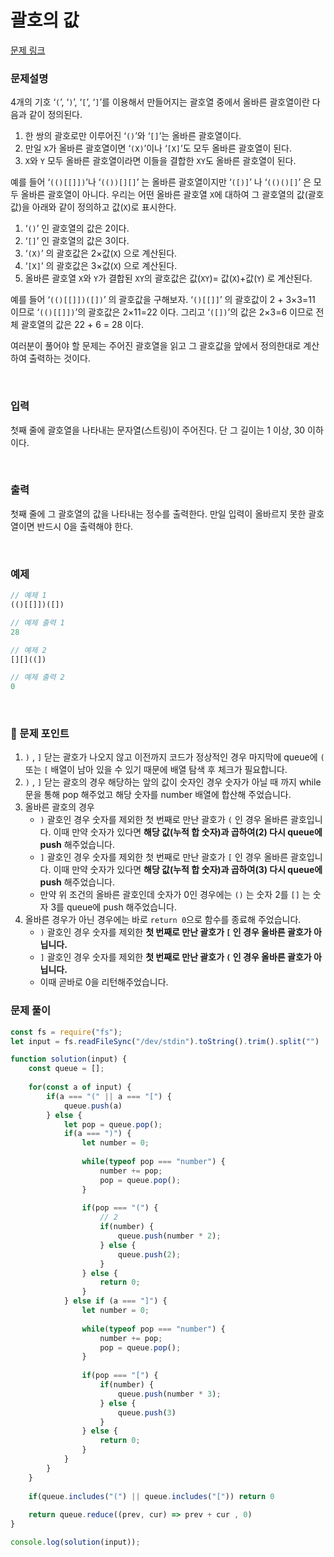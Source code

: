 # **괄호의 값**

[문제 링크](https://www.acmicpc.net/problem/2504)

### 문제설명

4개의 기호 ‘`(`’, ‘`)`’, ‘`[`’, ‘`]`’를 이용해서 만들어지는 괄호열 중에서 올바른 괄호열이란 다음과 같이 정의된다.

1. 한 쌍의 괄호로만 이루어진 ‘`()`’와 ‘`[]`’는 올바른 괄호열이다.
2. 만일 `X`가 올바른 괄호열이면 ‘`(X)`’이나 ‘`[X]`’도 모두 올바른 괄호열이 된다.
3. `X`와 `Y` 모두 올바른 괄호열이라면 이들을 결합한 `XY`도 올바른 괄호열이 된다.

예를 들어 ‘`(()[[]])`’나 ‘`(())[][]`’ 는 올바른 괄호열이지만 ‘`([)]`’ 나 ‘`(()()[]`’ 은 모두 올바른 괄호열이 아니다. 우리는 어떤 올바른 괄호열 `X`에 대하여 그 괄호열의 값(괄호값)을 아래와 같이 정의하고 값(`X`)로 표시한다.

1. ‘`()`’ 인 괄호열의 값은 2이다.
2. ‘`[]`’ 인 괄호열의 값은 3이다.
3. ‘`(X)`’ 의 괄호값은 2×값(`X`) 으로 계산된다.
4. ‘`[X]`’ 의 괄호값은 3×값(`X`) 으로 계산된다.
5. 올바른 괄호열 `X`와 `Y`가 결합된 `XY`의 괄호값은 값(`XY`)= 값(`X`)+값(`Y`) 로 계산된다.

예를 들어 ‘`(()[[]])([])`’ 의 괄호값을 구해보자. ‘`()[[]]`’ 의 괄호값이 2 + 3×3=11 이므로 ‘`(()[[]])`’의 괄호값은 2×11=22 이다. 그리고 ‘`([])`’의 값은 2×3=6 이므로 전체 괄호열의 값은 22 + 6 = 28 이다.

여러분이 풀어야 할 문제는 주어진 괄호열을 읽고 그 괄호값을 앞에서 정의한대로 계산하여 출력하는 것이다.

<br>

### 입력

첫째 줄에 괄호열을 나타내는 문자열(스트링)이 주어진다. 단 그 길이는 1 이상, 30 이하이다.

<br>

### 출력

첫째 줄에 그 괄호열의 값을 나타내는 정수를 출력한다. 만일 입력이 올바르지 못한 괄호열이면 반드시 0을 출력해야 한다.

<br>

### 예제

```jsx
// 예제 1
(()[[]])([])

// 예제 출력 1
28

// 예제 2
[][]((])

// 예제 출력 2
0
```

<br>

### 📕 문제 포인트

1. `)` , `]` 닫는 괄호가 나오지 않고 이전까지 코드가 정상적인 경우 마지막에 queue에 `(` 또는 `[` 배열이 남아 있을 수 있기 때문에 배열 탐색 후 체크가 필요합니다.
2. `)` ,  `]` 닫는 괄호의 경우 해당하는 앞의 값이 숫자인 경우 숫자가 아닐 때 까지 while 문을 통해 pop 해주었고 해당 숫자를 number 배열에 합산해 주었습니다.
3. 올바른 괄호의 경우
    - `)` 괄호인 경우 숫자를 제외한 첫 번째로 만난 괄호가 `(` 인 경우 올바른 괄호입니다. 이때 만약 숫자가 있다면 **해당 값(누적 합 숫자)과 곱하여(2) 다시 queue에 push** 해주었습니다.
    - `]` 괄호인 경우 숫자를 제외한 첫 번째로 만난 괄호가 `[` 인 경우 올바른 괄호입니다. 이때 만약 숫자가 있다면 **해당 값(누적 합 숫자)과 곱하여(3) 다시 queue에 push** 해주었습니다.
    - 만약 위 조건의 올바른 괄호인데 숫자가 0인 경우에는 `()` 는 숫자 2를 `[]` 는 숫자 3를 queue에 push 해주었습니다.
4. 올바른 경우가 아닌 경우에는 바로 `return 0`으로 함수를 종료해 주었습니다.
    - `)` 괄호인 경우 숫자를 제외한 **첫 번째로 만난 괄호가 `[` 인 경우 올바른 괄호가 아닙니다.**
    - `]` 괄호인 경우 숫자를 제외한 **첫 번째로 만난 괄호가 `(` 인 경우 올바른 괄호가 아닙니다.**
    - 이때 곧바로 0을 리턴해주었습니다.

### 문제 풀이
```js
const fs = require("fs");
let input = fs.readFileSync("/dev/stdin").toString().trim().split("")

function solution(input) {
    const queue = [];
    
    for(const a of input) {
        if(a === "(" || a === "[") {
            queue.push(a)
        } else {
            let pop = queue.pop();
            if(a === ")") {
                let number = 0;
                
                while(typeof pop === "number") {
                    number += pop;
                    pop = queue.pop();
                }
                
                if(pop === "(") {
                    // 2
                    if(number) {
                        queue.push(number * 2);
                    } else {
                        queue.push(2);
                    }
                } else {
                    return 0;
                }
            } else if (a === "]") {
                let number = 0;
                
                while(typeof pop === "number") {
                    number += pop;
                    pop = queue.pop();
                }
                
                if(pop === "[") {
                    if(number) {
                        queue.push(number * 3);
                    } else {
                        queue.push(3)
                    }
                } else {
                    return 0;
                }
            }
        }
    }
    
    if(queue.includes("(") || queue.includes("[")) return 0
    
    return queue.reduce((prev, cur) => prev + cur , 0)
}

console.log(solution(input));
```